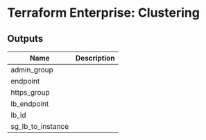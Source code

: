 # Terraform Enterprise: Clustering

## Outputs

| Name | Description |
|------|-------------|
| admin\_group |  |
| endpoint |  |
| https\_group |  |
| lb\_endpoint |  |
| lb\_id |  |
| sg\_lb\_to\_instance |  |

